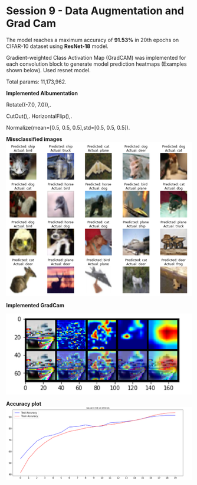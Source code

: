 # Session 9 - Data Augmentation and Grad Cam

The model reaches a maximum accuracy of **91.53%** in 20th epochs on CIFAR-10 dataset using **ResNet-18** model.

Gradient-weighted Class Activation Map (GradCAM) was implemented for each convolution block to generate model prediction heatmaps (Examples shown below).
Used resnet model.

Total params: 11,173,962.


**Implemented Albumentation** 

Rotate((-7.0, 7.0)),.

CutOut(),.
HorizontalFlip(),.

Normalize(mean=[0.5, 0.5, 0.5],std=[0.5, 0.5, 0.5]).

**Missclassified images**
![Misclassified_images](https://github.com/Noopuragr/EVA4/blob/master/S9/misclassified.PNG)

**Implemented GradCam**

![Gradcam](https://github.com/Noopuragr/EVA4/blob/master/S9/grad.PNG)

**Accuracy plot**
![Accuracy plot](https://github.com/Noopuragr/EVA4/blob/master/S9/acc_plot.PNG)

